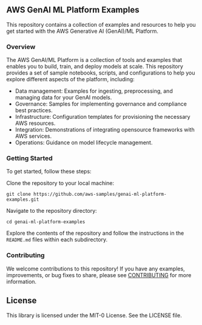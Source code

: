 ## AWS GenAI ML Platform Examples

This repository contains a collection of examples and resources to help you get started with the AWS Generative AI (GenAI)/ML Platform.

### Overview
The AWS GenAI/ML Platform is a collection of tools and examples that enables you to build, train, and deploy models at scale. This repository provides a set of sample notebooks, scripts, and configurations to help you explore different aspects of the platform, including:

- Data management: Examples for ingesting, preprocessing, and managing data for your GenAI models.
- Governance: Samples for implementing governance and compliance best practices.
- Infrastructure: Configuration templates for provisioning the necessary AWS resources.
- Integration: Demonstrations of integrating opensource frameworks with AWS services.
- Operations: Guidance on model lifecycle management.

### Getting Started
To get started, follow these steps:

Clone the repository to your local machine:

```
git clone https://github.com/aws-samples/genai-ml-platform-examples.git
```
    
Navigate to the repository directory:

```
cd genai-ml-platform-examples
```

    
Explore the contents of the repository and follow the instructions in the `README.md` files within each subdirectory.

### Contributing

We welcome contributions to this repository! If you have any examples, improvements, or bug fixes to share, please see [CONTRIBUTING](CONTRIBUTING.md#security-issue-notifications) for more information.

## License

This library is licensed under the MIT-0 License. See the LICENSE file.

